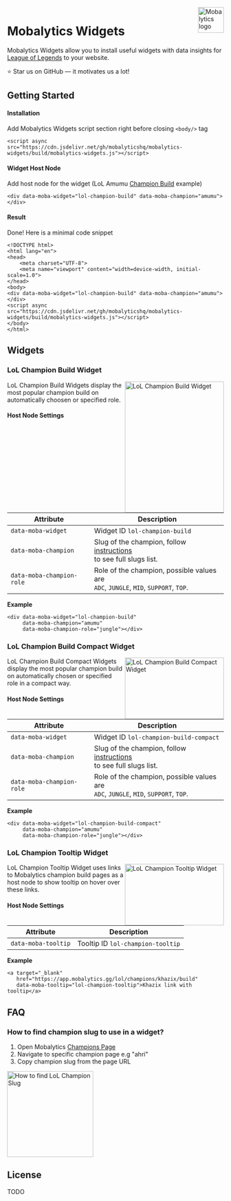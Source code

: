 <a href="https://mobalytics.gg/">
    <img src="https://fastcdn.mobalytics.gg/assets/common/icons/mobalytics-logo/logo-mobalytics-collapsed.svg" alt="Mobalytics logo" title="Mobalytics" align="right" height="60" />
</a>

# Mobalytics Widgets

Mobalytics Widgets allow you to install useful widgets with data insights for [League of Legends](https://app.mobalytics.gg/) to your website.

:star: Star us on GitHub — it motivates us a lot!

## Getting Started

#### Installation

Add Mobalytics Widgets script section right before closing `<body/>` tag
```
<script async src="https://cdn.jsdelivr.net/gh/mobalyticshq/mobalytics-widgets/build/mobalytics-widgets.js"></script>
```

#### Widget Host Node

Add host node for the widget (LoL Amumu [Champion Build](#) example)
```
<div data-moba-widget="lol-champion-build" data-moba-champion="amumu"></div>
```

#### Result

Done! Here is a minimal code snippet
```
<!DOCTYPE html>
<html lang="en">
<head>
    <meta charset="UTF-8">
    <meta name="viewport" content="width=device-width, initial-scale=1.0">
</head>
<body>
<div data-moba-widget="lol-champion-build" data-moba-champion="amumu"></div>
<script async src="https://cdn.jsdelivr.net/gh/mobalyticshq/mobalytics-widgets/build/mobalytics-widgets.js"></script>
</body>
</html>
```

## Widgets

### LoL Champion Build Widget

<img src="https://cdn.mobalytics.gg/assets/common/images/mobalytics-widgets-repo/readme-lol-champion-build-widget.png" align="right"
     alt="LoL Champion Build Widget" width="230" height="305">

LoL Champion Build Widgets display the most popular champion build on automatically choosen or specified role.

#### Host Node Settings

| Attribute | Description |
| --- | --- |
| `data-moba-widget` | Widget ID `lol-champion-build` |
| `data-moba-champion` | Slug of the champion, follow [instructions](#)<br/>to see full slugs list. |
| `data-moba-champion-role` | Role of the champion, possible values are<br/>`ADC`, `JUNGLE`, `MID`, `SUPPORT`, `TOP`. |

**Example**
```
<div data-moba-widget="lol-champion-build"
     data-moba-champion="amumu"
     data-moba-champion-role="jungle"></div>
```

### LoL Champion Build Compact Widget

<img src="https://cdn.mobalytics.gg/assets/common/images/mobalytics-widgets-repo/readme-lol-champion-build-compact-widget.png?1" align="right"
     alt="LoL Champion Build Compact Widget" width="230" height="143">

LoL Champion Build Compact Widgets display the most popular champion build on automatically chosen or specified role in a compact way.

#### Host Node Settings

| Attribute | Description |
| --- | --- |
| `data-moba-widget` | Widget ID `lol-champion-build-compact` |
| `data-moba-champion` | Slug of the champion, follow [instructions](#)<br/>to see full slugs list. |
| `data-moba-champion-role` | Role of the champion, possible values are<br/>`ADC`, `JUNGLE`, `MID`, `SUPPORT`, `TOP`. |

**Example**
```
<div data-moba-widget="lol-champion-build-compact"
     data-moba-champion="amumu"
     data-moba-champion-role="jungle"></div>
```

### LoL Champion Tooltip Widget

<img src="https://cdn.mobalytics.gg/assets/common/images/mobalytics-widgets-repo/readme-lol-champion-tooltip-widget.png" align="right"
     alt="LoL Champion Tooltip Widget" width="230" height="143">

LoL Champion Tooltip Widget uses links to Mobalytics champion build pages as a host node to show tooltip on hover over these links.

#### Host Node Settings

| Attribute | Description |
| --- | --- |
| `data-moba-tooltip` | Tooltip ID `lol-champion-tooltip` |

**Example**
```
<a target="_blank"
   href="https://app.mobalytics.gg/lol/champions/khazix/build"
   data-moba-tooltip="lol-champion-tooltip">Khazix link with tooltip</a>
```

## FAQ

### How to find champion slug to use in a widget?
1. Open Mobalytics [Champions Page](https://app.mobalytics.gg/lol/champions)
2. Navigate to specific champion page e.g "ahri"
3. Copy champion slug from the page URL

<img src="https://cdn.mobalytics.gg/assets/common/images/mobalytics-widgets-repo/readme-how-to-find-lol-champion-slug.jpg"
     alt="How to find LoL Champion Slug"  height="200">

## License
TODO
